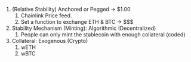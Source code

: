 1. (Relative Stability) Anchored or Pegged -> $1.00
    1. Chainlink Price feed.
    2. Set a function to exchange ETH & BTC -> $$$
2. Stability Mechanism (Minting): Algorithmic (Decentralized)
    1. People can only mint the stablecoin with enough collateral (coded)
3. Collateral: Exogenous (Crypto)
    1. wETH
    2. wBTC